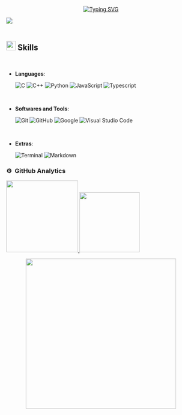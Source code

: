<p align="center">
  <a href="https://git.io/typing-svg">
    <img src="https://readme-typing-svg.demolab.com?font=Fira+Code&pause=1000&width=435&lines=Hi!+I'm+whitespaca!;Making+useless+typescript+library!" alt="Typing SVG" />
  </a>
</p>

<img src="https://user-images.githubusercontent.com/73097560/115834477-dbab4500-a447-11eb-908a-139a6edaec5c.gif"><br><br>

## <img src="https://media2.giphy.com/media/QssGEmpkyEOhBCb7e1/giphy.gif?cid=ecf05e47a0n3gi1bfqntqmob8g9aid1oyj2wr3ds3mg700bl&rid=giphy.gif" width ="25"><b> Skills</b>
<br>

<p align="center">

- **Languages**:
    
    ![C](https://img.shields.io/badge/C%20-%232370ED.svg?style=for-the-badge&logo=c&logoColor=white)
    ![C++](https://img.shields.io/badge/C++%20-%2300599C.svg?style=for-the-badge&logo=c%2B%2B&logoColor=white)
    ![Python](https://img.shields.io/badge/Python%20-%2314354C.svg?style=for-the-badge&logo=python&logoColor=white)
    ![JavaScript](https://img.shields.io/badge/JavaScript%20-%23F7DF1E.svg?style=for-the-badge&logo=javascript&logoColor=black)
    ![Typescript](https://img.shields.io/badge/Typescript%20-%23007ACD.svg?style=for-the-badge&logo=typescript&logoColor=white)

<br>   

- **Softwares and Tools**:

    ![Git](https://img.shields.io/badge/git-%23F05033.svg?style=for-the-badge&logo=git&logoColor=white)
    ![GitHub](https://img.shields.io/badge/github-%23121011.svg?style=for-the-badge&logo=github&logoColor=white)
    ![Google](https://img.shields.io/badge/google-%234285F4.svg?style=for-the-badge&logo=google&logoColor=white)
    ![Visual Studio Code](https://img.shields.io/badge/Visual%20Studio%20Code-0078d7.svg?style=for-the-badge&logo=visual-studio-code&logoColor=white)

<br>

- **Extras**:

    ![Terminal](https://img.shields.io/badge/Terminal-%23054020?style=for-the-badge&logo=gnu-bash&logoColor=white)
    ![Markdown](https://img.shields.io/badge/markdown-%23000000.svg?style=for-the-badge&logo=markdown&logoColor=white)   

</p>

### ⚙️ &nbsp;GitHub Analytics
<p align="">
  <a href="https://github.com/whitespaca">
    <img height="191em" src="https://github-readme-stats-eight-theta.vercel.app/api?username=whitespaca&show_icons=true&theme=algolia&include_all_commits=true&count_private=true"/>
    <img height="160em" src="https://github-readme-stats-eight-theta.vercel.app/api/top-langs/?username=whitespaca&layout=compact&langs_count=8&theme=algolia"/>
  </a>
</p>
<p align="center">
  <a href="https://github.com/whitespaca">
    <img height="400cm" src=https://github-readme-activity-graph.vercel.app/graph?username=whitespaca&custom_title=whitespaca%27s%20GitHub%20Activity%20Graph&bg_color=0D1117&color=007ACD&line=007ACD&point=007ACD&area_color=FFFFFF&title_color=FFFFFF&area=true>
  </a>
</p>
